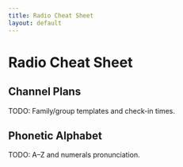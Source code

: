 ```yaml
---
title: Radio Cheat Sheet
layout: default
---
```


# Radio Cheat Sheet

## Channel Plans
TODO: Family/group templates and check-in times.

## Phonetic Alphabet
TODO: A–Z and numerals pronunciation.
